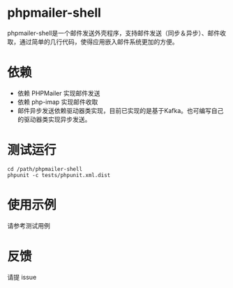 # phpmailer-shell
phpmailer-shell是一个邮件发送外壳程序，支持邮件发送（同步＆异步）、邮件收取，通过简单的几行代码，使得应用嵌入邮件系统更加的方便。

# 依赖
* 依赖 PHPMailer 实现邮件发送
* 依赖 php-imap 实现邮件收取
* 邮件异步发送依赖驱动器类实现，目前已实现的是基于Kafka。也可编写自己的驱动器类实现异步发送。

# 测试运行
```shell
cd /path/phpmailer-shell
phpunit -c tests/phpunit.xml.dist
```
# 使用示例
请参考测试用例

# 反馈
请提 issue
